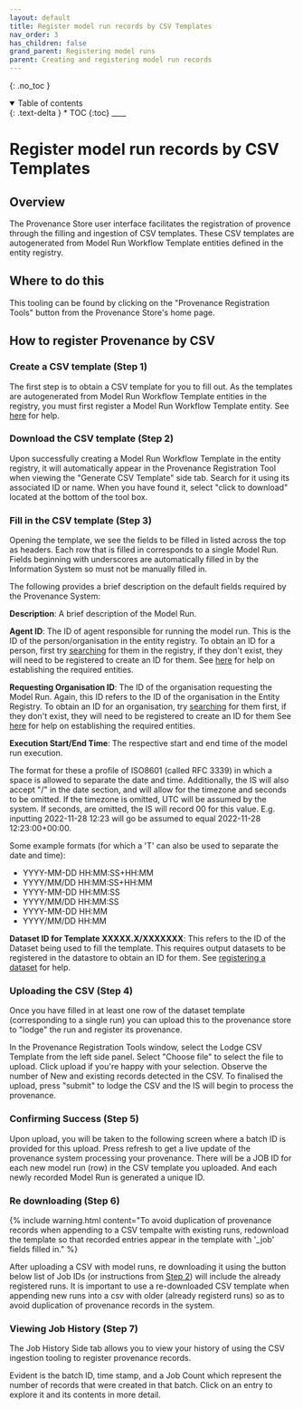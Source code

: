 ```yaml
---
layout: default
title: Register model run records by CSV Templates
nav_order: 3
has_children: false
grand_parent: Registering model runs
parent: Creating and registering model run records
---
```


{: .no_toc }

<details  open markdown="block">
  <summary>
    Table of contents
  </summary>
{: .text-delta }
* TOC
{:toc}
____
</details>


# Register model run records by CSV Templates

## Overview

The Provenance Store user interface facilitates the registration of provence through the filling and ingestion of CSV templates. These CSV templates are autogenerated from Model Run Workflow Template entities defined in the entity registry.

## Where to do this

This tooling can be found by clicking on the "Provenance Registration Tools" button from the Provenance Store's home page.

## How to register Provenance by CSV


### Create a CSV template (Step 1)
The first step is to obtain a CSV template for you to fill out. As the templates are autogenerated from Model Run Workflow Template entities in the registry, you must first register a Model Run Workflow Template entity. See [here](../model-workflow-configuration#model-run-workflow-template) for help.

### Download the CSV template (Step 2)
Upon successfully creating a Model Run Workflow Template in the entity registry, it will automatically appear in the Provenance Registration Tool when viewing the "Generate CSV Template" side tab. Search for it using its associated ID or name. When you have found it, select "click to download" located at the bottom of the tool box.

### Fill in the CSV template (Step 3)
Opening the template, we see the fields to be filled in listed across the top as headers. Each row that is filled in corresponds to a single Model Run.
Fields beginning with underscores are automatically filled in by the Information System so must not be manually filled in. 

The following provides a brief description on the default fields required by the Provenance System:

**Description**: A brief description of the Model Run.

**Agent ID**: The ID of agent responsible for running the model run. This is the ID of the person/organisation in the entity registry. To obtain an ID for a person, first try [searching](../../registry/exploring_the_registry.md) for them in the registry, if they don't exist, they will need to be registered to create an ID for them. See [here](../establishing-required-entities.md#what-entities-are-required-to-register-provenance) for help on establishing the required entities.

**Requesting Organisation ID**: The ID of the organisation requesting the Model Run. Again, this ID refers to the ID of the organisation in the Entity Registry. To obtain an ID for an organisation, try [searching](../../registry/exploring_the_registry.md) for them first, if they don't exist, they will need to be registered to create an ID for them See [here](../establishing-required-entities.md#what-entities-are-required-to-register-provenance) for help on establishing the required entities.

**Execution Start/End Time**: The respective start and end time of the model run execution.

The format for these a profile of ISO8601 (called RFC 3339) in which a space is allowed to separate the date and time. Additionally, the IS will also accept "/" in the date section, and will allow for the timezone and seconds to be omitted. If the timezone is omitted, UTC will be assumed by the system. If seconds, are omitted, the IS will record 00 for this value. E.g. inputting 2022-11-28 12:23 will go be assumed to equal 2022-11-28 12:23:00+00:00.

Some example formats (for which a 'T' can also be used to separate the date and time):
- YYYY-MM-DD HH:MM:SS+HH:MM
- YYYY/MM/DD HH:MM:SS+HH:MM
- YYYY-MM-DD HH:MM:SS
- YYYY/MM/DD HH:MM:SS
- YYYY-MM-DD HH:MM
- YYYY/MM/DD HH:MM


**Dataset ID for Template XXXXX.X/XXXXXXX**: This refers to the ID of the Dataset being used to fill the template. This requires output datasets to be registered in the datastore to obtain an ID for them.  See [registering a dataset](../../../data-store/registering-a-dataset) for help.


### Uploading the CSV (Step 4)
Once you have filled in at least one row of the dataset template (corresponding to a single run) you can upload this to the provenance store to "lodge" the run and register its provenance.

In the Provenance Registration Tools window, select the Lodge CSV Template from the left side panel.
Select "Choose file" to select the file to upload. Click upload if you're happy with your selection. Observe the number of New and existing records detected in the CSV. To finalised the upload, press "submit" to lodge the CSV and the IS will begin to process the provenance.

### Confirming Success (Step 5)
Upon upload, you will be taken to the following screen where a batch ID is provided for this upload. Press refresh to get a live update of the provenance system processing your provenance. There will be a JOB ID for each new model run (row) in the CSV template you uploaded. And each newly recorded Model Run is generated a unique ID. 

### Re downloading (Step 6)

{% include warning.html content="To avoid duplication of provenance records when appending to a CSV tempalte with existing runs, redownload the template so that recorded entries appear in the template with '_job' fields filled in." %}

After uploading a CSV with model runs, re downloading it using the button below list of Job IDs (or instructions from [Step 2](#download-the-csv-template-step-2)) will include the already registered runs. It is important to use a re-downloaded CSV template when appending new runs into a csv with older (already registerd runs) so as to avoid duplication of provenance records in the system.

### Viewing Job History (Step 7)

The Job History Side tab allows you to view your history of using the CSV ingestion tooling to register provenance records.

Evident is the batch ID, time stamp, and a Job Count which represent the number of records that were created in that batch. Click on an entry to explore it and its contents in more detail.

